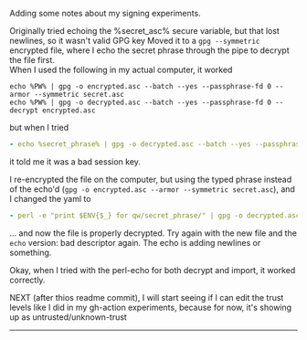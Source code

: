 Adding some notes about my signing experiments.

Originally tried echoing the %secret_asc% secure variable, but that lost newlines, so it wasn't valid GPG key
Moved it to a `gpg --symmetric` encrypted file, where I echo the secret phrase through the pipe to decrypt the file first.  
When I used the following in my actual computer, it worked
```
echo %PW% | gpg -o encrypted.asc --batch --yes --passphrase-fd 0 --armor --symmetric secret.asc
echo %PW% | gpg -o decrypted.asc --batch --yes --passphrase-fd 0 --decrypt encrypted.asc
```
but when I tried 
```yml
- echo %secret_phrase% | gpg -o decrypted.asc --batch --yes --passphrase-fd 0 --decrypt encrypted.asc
```
it told me it was a bad session key.

I re-encrypted the file on the computer, but using the typed phrase instead of the echo'd (`gpg -o encrypted.asc --armor --symmetric secret.asc`), and I changed the yaml to 
```yml
- perl -e "print $ENV{$_} for qw/secret_phrase/" | gpg -o decrypted.asc --batch --yes --passphrase-fd 0 --decrypt encrypted.asc
```
... and now the file is properly decrypted.  Try again with the new file and the `echo` version: bad descriptor again.  The echo is adding newlines or something.

Okay, when I tried with the perl-echo for both decrypt and import, it worked correctly.

NEXT (after thios readme commit), I will start seeing if I can edit the trust levels like I did in my gh-action experiments, because for now, it's showing up as untrusted/unknown-trust

-----
